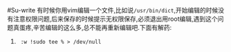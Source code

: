 #Su-write
有时候你用vim编辑一个文件,比如说` /usr/bin/dict `,开始编辑的时候没有注意权限问题,后来保存的时候提示无权限保存,必须退出用root编辑,遇到这个问题真蛋疼,辛苦编辑的这么多,总不能再重新编辑吧.下面有解药:

1. ` :w !sudo tee % > /dev/null`
